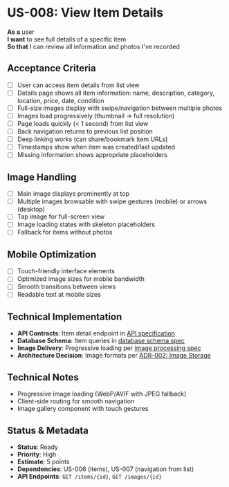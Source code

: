 # US-008: View Item Details

**As a** user  
**I want** to see full details of a specific item  
**So that** I can review all information and photos I've recorded

## Acceptance Criteria

- [ ] User can access item details from list view
- [ ] Details page shows all item information: name, description, category, location, price, date, condition
- [ ] Full-size images display with swipe/navigation between multiple photos
- [ ] Images load progressively (thumbnail → full resolution)
- [ ] Page loads quickly (< 1 second) from list view
- [ ] Back navigation returns to previous list position
- [ ] Deep linking works (can share/bookmark item URLs)
- [ ] Timestamps show when item was created/last updated
- [ ] Missing information shows appropriate placeholders

## Image Handling

- [ ] Main image displays prominently at top
- [ ] Multiple images browsable with swipe gestures (mobile) or arrows (desktop)
- [ ] Tap image for full-screen view
- [ ] Image loading states with skeleton placeholders
- [ ] Fallback for items without photos

## Mobile Optimization

- [ ] Touch-friendly interface elements
- [ ] Optimized image sizes for mobile bandwidth
- [ ] Smooth transitions between views
- [ ] Readable text at mobile sizes

## Technical Implementation

- **API Contracts**: Item detail endpoint in [API specification](../../architecture/implementation-specs/api-specification.md#items)
- **Database Schema**: Item queries in [database schema spec](../../architecture/implementation-specs/database-schema.md)
- **Image Delivery**: Progressive loading per [image processing spec](../../architecture/implementation-specs/image-processing.md)
- **Architecture Decision**: Image formats per [ADR-002: Image Storage](../../architecture/technical-decisions/adr-002-image-storage.md)

## Technical Notes

- Progressive image loading (WebP/AVIF with JPEG fallback)
- Client-side routing for smooth navigation
- Image gallery component with touch gestures

## Status & Metadata

- **Status**: Ready
- **Priority**: High
- **Estimate**: 5 points
- **Dependencies**: US-006 (items), US-007 (navigation from list)
- **API Endpoints**: `GET /items/{id}`, `GET /images/{id}`
